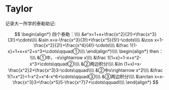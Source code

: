 # Taylor

记录大一所学的泰勒助记:

$$
\begin{align*}
四个泰勒：\\\\
&e^x=1+x+\frac{x^2}{2!}+\frac{x^3}{3!}+\cdots\\\\
&\sin x=x-\frac{x^3}{3!}+\frac{x^5}{5!}-\cdots\\\\
&\cos x=1-\frac{x^2}{2!}+\frac{x^4}{4!}-\cdots\\\\
&\frac 1{1-x}=1+x+x^2+x^3+\cdots\qquad①\\\\
\end{align*}\\\\
\begin{align*}
then：\\\\
&①中，-x\rightarrow x\\\\
&\frac 1{1+x}=1-x+x^2-x^3+\cdots\qquad②\\\\
&②两边积分\\\\
&\ln (1+x)=x-\frac{x^2}2+\frac{x^3}3-\cdots\qquad\\\\
&②中x\rightarrow x^2\\\\
&\frac 1{1+x^2}=1-x^2+x^4-x^6+\cdots\qquad③\\\\
&③两边积分\\\\
&\arctan x=x-\frac{x^3}3+\frac{x^5}5-\frac{x^7}7+\cdots\qquad\\\\
\end{align*}
$$
